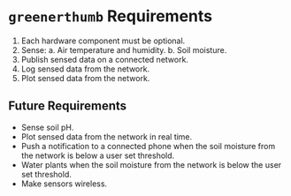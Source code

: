 # `greenerthumb` Requirements

1. Each hardware component must be optional.
2. Sense:
    a. Air temperature and humidity.
    b. Soil moisture.
3. Publish sensed data on a connected network.
4. Log sensed data from the network.
5. Plot sensed data from the network.

## Future Requirements

* Sense soil pH.
* Plot sensed data from the network in real time.
* Push a notification to a connected phone when the soil moisture from the
  network is below a user set threshold.
* Water plants when the soil moisture from the network is below the user set
  threshold.
* Make sensors wireless.
